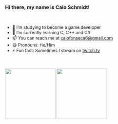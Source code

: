 ### Hi there, my name is Caio Schmidt!
<br>



- 🔭 I’m studying to become a game developer
- 🌱 I’m currently learning C, C++ and C#
- 📫 You can reach me at caiofonseca6@gmail.com
- 😄 Pronouns: He/Him
- ⚡ Fun fact: Sometimes I stream on [twitch.tv](https://www.twitch.tv/arctichusky1)

<br>


<code><img height="165" src="https://github-readme-stats.vercel.app/api?username=Arctic-Husky&show_icons=true&theme=dark&line_height=27"></code>
<code><img height="165" src="https://github-readme-stats.vercel.app/api/top-langs/?username=Arctic-Husky&theme=dark&hide=css,%20html"></code>
